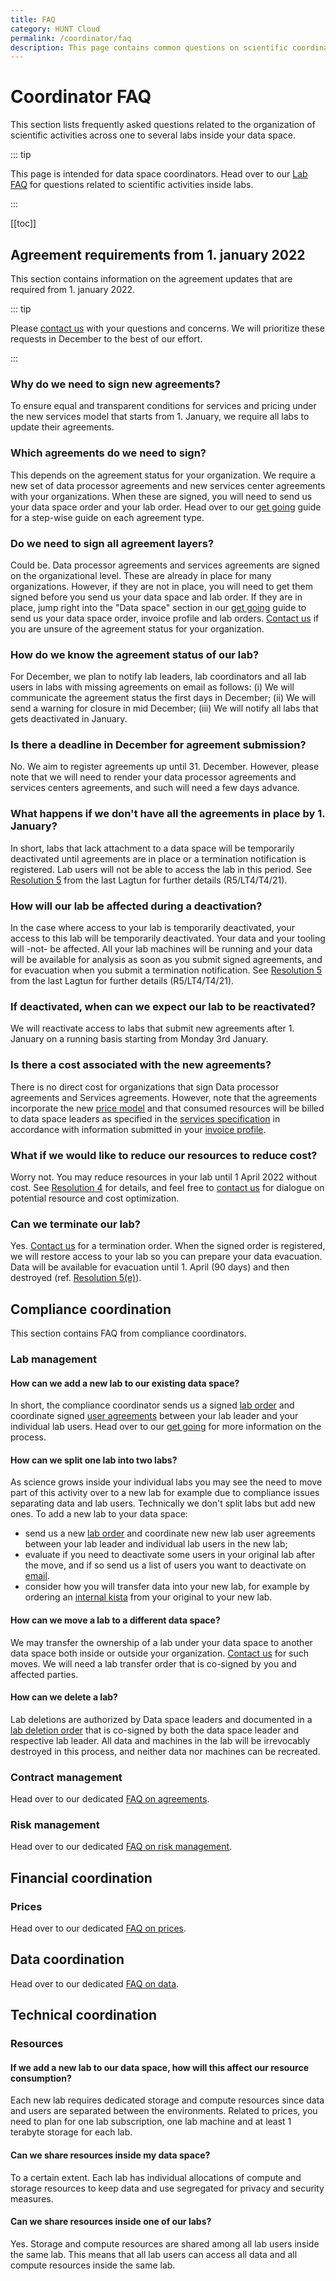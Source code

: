 ```yaml
---
title: FAQ
category: HUNT Cloud
permalink: /coordinator/faq
description: This page contains common questions on scientific coordination in HUNT Cloud.
---
```


# Coordinator FAQ

This section lists frequently asked questions related to the organization of scientific activities across one to several labs inside your data space. 

::: tip

This page is intended for data space coordinators. Head over to our [Lab FAQ](/faq/) for questions related to scientific activities inside labs. 

:::

[[toc]]







## Agreement requirements from 1. january 2022

This section contains information on the agreement updates that are required from 1. january 2022.

::: tip

Please [contact us](/contact) with your questions and concerns. We will prioritize these requests in December to the best of our effort.

:::



### Why do we need to sign new agreements? 

To ensure equal and transparent conditions for services and pricing under the new services model that starts from 1. January, we require all labs to update their agreements. 

### Which agreements do we need to sign? 

This depends on the agreement status for your organization. We require a new set of data processor agreements and new services center agreements with your organizations. When these are signed, you will need to send us your data space order and your lab order. Head over to our [get going](/agreements/get-going/) guide for a step-wise guide on each agreement type. 

### Do we need to sign all agreement layers? 

Could be. Data processor agreements and services agreements are signed on the organizational level. These are already in place for many organizations. However, if they are not in place, you will need to get them signed before you send us your data space and lab order. If they are in place, jump right into the "Data space" section in our [get going](/agreements/get-going/) guide to send us your data space order, invoice profile and lab orders. [Contact us](/contact) if you are unsure of the agreement status for your organization. 

### How do we know the agreement status of our lab? 

For December, we plan to notify lab leaders, lab coordinators and all lab users in labs with missing agreements on email as follows: (i) We will communicate the agreement status the first days in December; (ii) We will send a warning for closure in mid December; (iii) We will notify all labs that gets deactivated in January.

### Is there a deadline in December for agreement submission?

No. We aim to register agreements up until 31. December. However, please note that we will need to render your data processor agreements and services centers agreements, and such will need a few days advance. 

### What happens if we don't have all the agreements in place by 1. January? 

In short, labs that lack attachment to a data space will be temporarily deactivated until agreements are in place or a termination notification is registered. Lab users will not be able to access the lab in this period. See [Resolution 5](https://assets.hdc.ntnu.no/assets/tingweek/hunt-cloud-tingweek4-resolutions.pdf#page=4) from the last Lagtun for further details (R5/LT4/T4/21).

### How will our lab be affected during a deactivation? 

In the case where access to your lab is temporarily deactivated, your access to this lab will be temporarily deactivated. Your data and your tooling will -not- be affected. All your lab machines will be running and your data will be available for analysis as soon as you submit signed agreements, and for evacuation when you submit a termination notification. See [Resolution 5](https://assets.hdc.ntnu.no/assets/tingweek/hunt-cloud-tingweek4-resolutions.pdf#page=4) from the last Lagtun for further details (R5/LT4/T4/21).

### If deactivated, when can we expect our lab to be reactivated? 

We will reactivate access to labs that submit new agreements after 1. January on a running basis starting from Monday 3rd January.

### Is there a cost associated with the new agreements? 

There is no direct cost for organizations that sign Data processor agreements and Services agreements. However, note that the agreements incorporate the new [price model](/prices/introduction/) and that consumed resources will be billed to data space leaders as specified in the [services specification](/services/specifications/) in accordance with information submitted in your [invoice profile](/agreements/downloads/#invoice-profile).

### What if we would like to reduce our resources to reduce cost? 

Worry not. You may reduce resources in your lab until 1 April 2022 without cost. See [Resolution 4](https://assets.hdc.ntnu.no/assets/tingweek/hunt-cloud-tingweek4-resolutions.pdf#page=3) for details, and feel free to [contact us](/contact) for dialogue on potential resource and cost optimization. 

### Can we terminate our lab? 

Yes. [Contact us](/contact) for a termination order. When the signed order is registered, we will restore access to your lab so you can prepare your data evacuation. Data will be available for evacuation until 1. April (90 days) and then destroyed (ref. [Resolution 5(e)](https://assets.hdc.ntnu.no/assets/tingweek/hunt-cloud-tingweek4-resolutions.pdf#page=4)).














## Compliance coordination

This section contains FAQ from compliance coordinators.


### Lab management

#### How can we add a new lab to our existing data space? 

In short, the compliance coordinator sends us a signed [lab order](/agreements/get-going/#lab-orders) and coordinate signed [user agreements](/agreements/downloads/#user-agreement) between your lab leader and your individual lab users. Head over to our [get going](/agreements/get-going/) for more information on the process.

#### How can we split one lab into two labs? 

As science grows inside your individual labs you may see the need to move part of this activity over to a new lab for example due to compliance issues separating data and lab users. Technically we don't split labs but add new ones. To add a new lab to your data space: 

- send us a new [lab order](/agreements/get-going/#lab-orders) and coordinate new new lab user agreements between your lab leader and individual lab users in the new lab;
- evaluate if you need to deactivate some users in your original lab after the move, and if so send us a list of users you want to deactivate on [email](/contact).
- consider how you will transfer data into your new lab, for example by ordering an [internal kista](/agreements/downloads/#external-kista-import-order) from your original to your new lab.

#### How can we move a lab to a different data space? 

We may transfer the ownership of a lab under your data space to another data space both inside or outside your organization. [Contact us](/contact) for such moves. We will need a lab transfer order that is co-signed by you and affected parties.

#### How can we delete a lab? 

Lab deletions are authorized by Data space leaders and documented in a [lab deletion order](/agreements/downloads/#lab-deletion-order) that is co-signed by both the data space leader and respective lab leader. All data and machines in the lab will be irrevocably destroyed in this process, and neither data nor machines can be recreated. 






### Contract management

Head over to our dedicated [FAQ on agreements](/agreements/faq/).

### Risk management

Head over to our dedicated [FAQ on risk management](/riskmanagement/faq/).

















## Financial coordination

### Prices

Head over to our dedicated [FAQ on prices](/prices/faq/).







## Data coordination

Head over to our dedicated [FAQ on data](/data/faq/).







## Technical coordination

### Resources

#### If we add a new lab to our data space, how will this affect our resource consumption? 

Each new lab requires dedicated storage and compute resources since data and users are separated between the environments. Related to prices, you need to plan for one lab subscription, one lab machine and at least 1 terabyte storage for each lab. 

#### Can we share resources inside my data space? 

To a certain extent. Each lab has individual allocations of compute and storage resources to keep data and use segregated for privacy and security measures. 


#### Can we share resources inside one of our labs? 

Yes. Storage and compute resources are shared among all lab users inside the same lab. This means that all lab users can access all data and all compute resources inside the same lab. 







